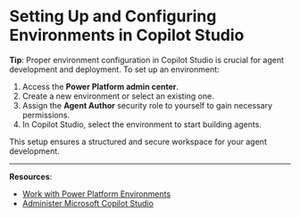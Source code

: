 # Setting Up and Configuring Environments in Copilot Studio

**Tip**: Proper environment configuration in Copilot Studio is crucial for agent development and deployment. To set up an environment:

1. Access the **Power Platform admin center**.
2. Create a new environment or select an existing one.
3. Assign the **Agent Author** security role to yourself to gain necessary permissions.
4. In Copilot Studio, select the environment to start building agents.

This setup ensures a structured and secure workspace for your agent development.

---

**Resources**:
- [Work with Power Platform Environments](https://learn.microsoft.com/en-us/microsoft-copilot-studio/environments-first-run-experience)
- [Administer Microsoft Copilot Studio](https://learn.microsoft.com/en-us/microsoft-copilot-studio/administer-copilot-studio)
